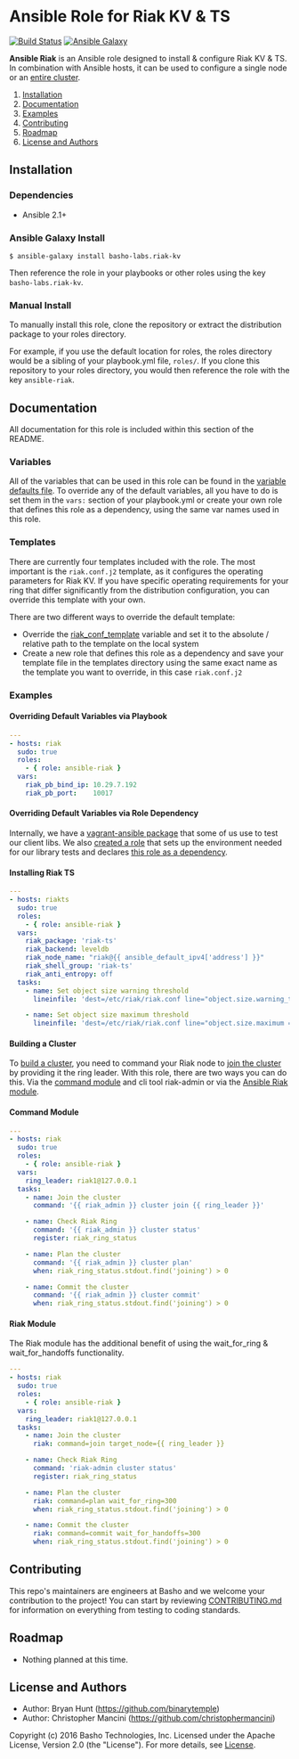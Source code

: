 # Ansible Role for Riak KV & TS

[![Build Status](https://travis-ci.org/basho-labs/puppet-riak.svg?branch=master)](https://travis-ci.org/basho-labs/ansible-riak)
[![Ansible Galaxy](https://img.shields.io/ansible/role/8095.svg?maxAge=2592000)](https://galaxy.ansible.com/basho-labs/riak-kv/)

**Ansible Riak** is an Ansible role designed to install & configure Riak KV & TS. In combination with Ansible hosts, it can be used to configure a single node or an [entire cluster](#building-a-cluster).

1. [Installation](#installation)
1. [Documentation](#documentation)
1. [Examples](#examples)
1. [Contributing](#contributing)
1. [Roadmap](#roadmap)
1. [License and Authors](#license-and-authors)

## Installation

### Dependencies

* Ansible 2.1+

### Ansible Galaxy Install

`$ ansible-galaxy install basho-labs.riak-kv`

Then reference the role in your playbooks or other roles using the key `basho-labs.riak-kv`.

### Manual Install

To manually install this role, clone the repository or extract the distribution package to your roles directory.

For example, if you use the default location for roles, the roles directory would be a sibling of your playbook.yml file, `roles/`. If you clone this repository to your roles directory, you would then reference the role with the key `ansible-riak`.

## Documentation

All documentation for this role is included within this section of the README.

### Variables

All of the variables that can be used in this role can be found in the [variable defaults file](defaults/main.yml). To override any of the default variables, all you have to do is set them in the `vars:` section of your playbook.yml or create your own role that defines this role as a dependency, using the same var names used in this role.

### Templates

There are currently four templates included with the role. The most important is the `riak.conf.j2` template, as it configures the operating parameters for Riak KV. If you have specific operating requirements for your ring that differ significantly from the distribution configuration, you can override this template with your own.

There are two different ways to override the default template:

* Override the [riak_conf_template](defaults/main.yml#L14) variable and set it to the absolute / relative path to the template on the local system
* Create a new role that defines this role as a dependency and save your template file in the templates directory using the same exact name as the template you want to override, in this case `riak.conf.j2`

### Examples

#### Overriding Default Variables via Playbook

```yaml
---
- hosts: riak
  sudo: true
  roles:
    - { role: ansible-riak }
  vars:
    riak_pb_bind_ip: 10.29.7.192
    riak_pb_port:    10017
```

#### Overriding Default Variables via Role Dependency

Internally, we have a [vagrant-ansible package](basho-labs/riak-clients-vagrant) that some of us use to test our client libs. We also [created a role](https://github.com/basho-labs/ansible-roles/blob/b2a93e362a36bdcb0ec5dbbb781cac0b6a1f8f90/README.md#riak-kv-testing) that sets up the environment needed for our library tests and declares [this role as a dependency](https://github.com/basho-labs/ansible-roles/blob/b2a93e362a36bdcb0ec5dbbb781cac0b6a1f8f90/riak_testing/meta/main.yml#L4-L5).

#### Installing Riak TS

```yaml
---
- hosts: riakts
  sudo: true
  roles:
    - { role: ansible-riak }
  vars:
    riak_package: 'riak-ts'
    riak_backend: leveldb
    riak_node_name: "riak@{{ ansible_default_ipv4['address'] }}"
    riak_shell_group: 'riak-ts'
    riak_anti_entropy: off
  tasks:
    - name: Set object size warning threshold
      lineinfile: 'dest=/etc/riak/riak.conf line="object.size.warning_threshold = 50K" regexp: "^object.size.warning_threshold ="'

    - name: Set object size maximum threshold
      lineinfile: 'dest=/etc/riak/riak.conf line="object.size.maximum = 500K" regexp: "^object.size.maximum ="'
```

#### Building a Cluster

To [build a cluster](http://docs.basho.com/riak/latest/ops/building/basic-cluster-setup/), you need to command your Riak node to [join the cluster](http://docs.basho.com/riak/latest/ops/running/cluster-admin/#join) by providing it the ring leader. With this role, there are two ways you can do this. Via the [command module](http://docs.ansible.com/ansible/command_module.html) and cli tool riak-admin or via the [Ansible Riak module](http://docs.ansible.com/ansible/riak_module.html).

#### Command Module

```yaml
---
- hosts: riak
  sudo: true
  roles:
    - { role: ansible-riak }
  vars:
    ring_leader: riak1@127.0.0.1
  tasks:
    - name: Join the cluster
      command: '{{ riak_admin }} cluster join {{ ring_leader }}'

    - name: Check Riak Ring
      command: '{{ riak_admin }} cluster status'
      register: riak_ring_status

    - name: Plan the cluster
      command: '{{ riak_admin }} cluster plan'
      when: riak_ring_status.stdout.find('joining') > 0

    - name: Commit the cluster
      command: '{{ riak_admin }} cluster commit'
      when: riak_ring_status.stdout.find('joining') > 0
```

#### Riak Module

The Riak module has the additional benefit of using the wait_for_ring & wait_for_handoffs functionality.


```yaml
---
- hosts: riak
  sudo: true
  roles:
    - { role: ansible-riak }
  vars:
    ring_leader: riak1@127.0.0.1
  tasks:
    - name: Join the cluster
      riak: command=join target_node={{ ring_leader }}

    - name: Check Riak Ring
      command: 'riak-admin cluster status'
      register: riak_ring_status

    - name: Plan the cluster
      riak: command=plan wait_for_ring=300
      when: riak_ring_status.stdout.find('joining') > 0

    - name: Commit the cluster
      riak: command=commit wait_for_handoffs=300
      when: riak_ring_status.stdout.find('joining') > 0
```

## Contributing

This repo's maintainers are engineers at Basho and we welcome your contribution to the project! You can start by reviewing [CONTRIBUTING.md](CONTRIBUTING.md) for information on everything from testing to coding standards.

## Roadmap

* Nothing planned at this time.

## License and Authors

* Author: Bryan Hunt (https://github.com/binarytemple)
* Author: Christopher Mancini (https://github.com/christophermancini)

Copyright (c) 2016 Basho Technologies, Inc. Licensed under the Apache License, Version 2.0 (the "License"). For more details, see [License](License).
